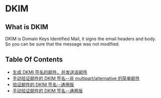 # DKIM

## What is DKIM
DKIM is Domain Keys Identified Mail, it signs the email headers and body. So you can be sure that the message was not modified.

## Table Of Contents
* [生成 DKMI 签名的邮件，并发送该邮件](add_dkim_signature/README.md)
* [手动验证邮件的 DKIM 签名--非 multipart/alternative 的简单邮件](verify_dkim_signature/README.md)
* [验证邮件的 DKIM 签名--通用版](verify_dkim_signature/verify-dkim2.py)
* [手动验证邮件的 DKIM 签名--通用版](verify_dkim_signature/verify-dkim3.py)
